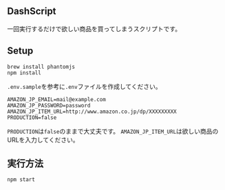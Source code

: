 ## DashScript

一回実行するだけで欲しい商品を買ってしまうスクリプトです。

## Setup

```
brew install phantomjs
npm install
```

`.env.sample`を参考に`.env`ファイルを作成してください。

```
AMAZON_JP_EMAIL=mail@example.com
AMAZON_JP_PASSWORD=password
AMAZON_JP_ITEM_URL=http://www.amazon.co.jp/dp/XXXXXXXXX
PRODUCTION=false
```

`PRODUCTION`は`false`のままで大丈夫です。
`AMAZON_JP_ITEM_URL`は欲しい商品のURLを入力してください。

## 実行方法

```
npm start
```
